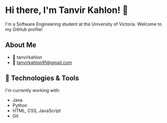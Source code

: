 
# Hi there, I'm Tanvir Kahlon! 👋

I'm a Software Engineering student at the University of Victoria. Welcome to my GitHub profile!

## About Me

- 💼 tanvirkahlon
- 📧 tanvirkahlon91@gmail.com

## 🔧 Technologies & Tools

I'm currently working with:

- Java
- Python
- HTML, CSS, JavaScript
- Git
